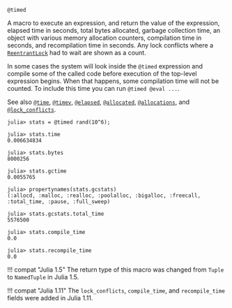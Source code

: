 ```
@timed
```

A macro to execute an expression, and return the value of the expression, elapsed time in seconds, total bytes allocated, garbage collection time, an object with various memory allocation counters, compilation time in seconds, and recompilation time in seconds. Any lock conflicts where a [`ReentrantLock`](@ref) had to wait are shown as a count.

In some cases the system will look inside the `@timed` expression and compile some of the called code before execution of the top-level expression begins. When that happens, some compilation time will not be counted. To include this time you can run `@timed @eval ...`.

See also [`@time`](@ref), [`@timev`](@ref), [`@elapsed`](@ref), [`@allocated`](@ref), [`@allocations`](@ref), and [`@lock_conflicts`](@ref).

```julia-repl
julia> stats = @timed rand(10^6);

julia> stats.time
0.006634834

julia> stats.bytes
8000256

julia> stats.gctime
0.0055765

julia> propertynames(stats.gcstats)
(:allocd, :malloc, :realloc, :poolalloc, :bigalloc, :freecall, :total_time, :pause, :full_sweep)

julia> stats.gcstats.total_time
5576500

julia> stats.compile_time
0.0

julia> stats.recompile_time
0.0

```

!!! compat "Julia 1.5"
    The return type of this macro was changed from `Tuple` to `NamedTuple` in Julia 1.5.


!!! compat "Julia 1.11"
    The `lock_conflicts`, `compile_time`, and `recompile_time` fields were added in Julia 1.11.

